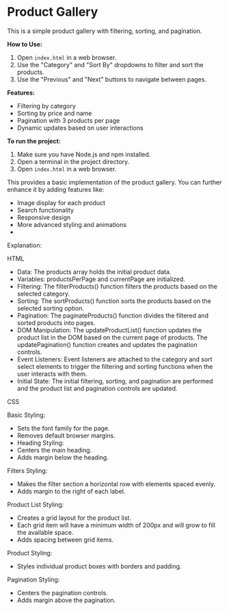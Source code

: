 # Product Gallery

This is a simple product gallery with filtering, sorting, and pagination.

**How to Use:**

1.  Open `index.html` in a web browser.
2.  Use the "Category" and "Sort By" dropdowns to filter and sort the products.
3.  Use the "Previous" and "Next" buttons to navigate between pages.

**Features:**

*   Filtering by category
*   Sorting by price and name
*   Pagination with 3 products per page
*   Dynamic updates based on user interactions

**To run the project:**

1.  Make sure you have Node.js and npm installed.
2.  Open a terminal in the project directory.
3.  Open `index.html` in a web browser.

This provides a basic implementation of the product gallery. You can further enhance it by adding features like:

*   Image display for each product
*   Search functionality
*   Responsive design
*   More advanced styling and animations
*   
Explanation:

HTML

- Data: The products array holds the initial product data.
- Variables: productsPerPage and currentPage are initialized.
- Filtering: The filterProducts() function filters the products based on the selected category.
- Sorting: The sortProducts() function sorts the products based on the selected sorting option.
- Pagination: The paginateProducts() function divides the filtered and sorted products into pages.
- DOM Manipulation: The updateProductList() function updates the product list in the DOM based on the current page of products. The updatePagination() function creates and updates the pagination controls.
- Event Listeners: Event listeners are attached to the category and sort select elements to trigger the filtering and sorting functions when the user interacts with them.
- Initial State: The initial filtering, sorting, and pagination are performed and the product list and pagination controls are updated.

CSS

Basic Styling:

- Sets the font family for the page.
- Removes default browser margins.
- Heading Styling:
- Centers the main heading.
- Adds margin below the heading.
  
Filters Styling:

- Makes the filter section a horizontal row with elements spaced evenly.
- Adds margin to the right of each label.
  
Product List Styling:

- Creates a grid layout for the product list.
- Each grid item will have a minimum width of 200px and will grow to fill the available space.
- Adds spacing between grid items.
  
Product Styling:

- Styles individual product boxes with borders and padding.
  
Pagination Styling:

- Centers the pagination controls.
- Adds margin above the pagination.
